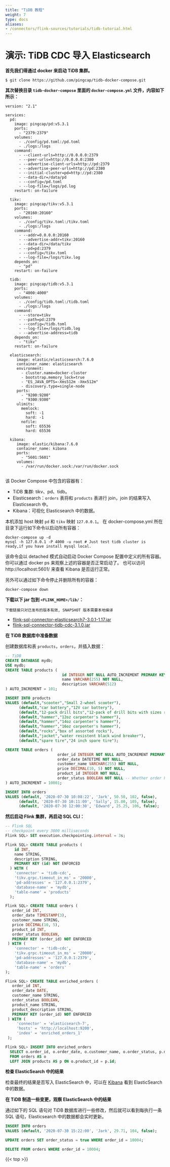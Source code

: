 ```yaml
---
title: "TiDB 教程"
weight: 7
type: docs
aliases:
- /connectors/flink-sources/tutorials/tidb-tutorial.html
---
```

<!--
Licensed to the Apache Software Foundation (ASF) under one
or more contributor license agreements.  See the NOTICE file
distributed with this work for additional information
regarding copyright ownership.  The ASF licenses this file
to you under the Apache License, Version 2.0 (the
"License"); you may not use this file except in compliance
with the License.  You may obtain a copy of the License at

  http://www.apache.org/licenses/LICENSE-2.0

Unless required by applicable law or agreed to in writing,
software distributed under the License is distributed on an
"AS IS" BASIS, WITHOUT WARRANTIES OR CONDITIONS OF ANY
KIND, either express or implied.  See the License for the
specific language governing permissions and limitations
under the License.
-->

# 演示: TiDB CDC 导入 Elasticsearch

**首先我们得通过 docker 来启动 TiDB 集群。**

```shell
$ git clone https://github.com/pingcap/tidb-docker-compose.git
```
**其次替换目录 `tidb-docker-compose` 里面的 `docker-compose.yml` 文件，内容如下所示：**

```
version: "2.1"

services:
  pd:
    image: pingcap/pd:v5.3.1
    ports:
      - "2379:2379"
    volumes:
      - ./config/pd.toml:/pd.toml
      - ./logs:/logs
    command:
      - --client-urls=http://0.0.0.0:2379
      - --peer-urls=http://0.0.0.0:2380
      - --advertise-client-urls=http://pd:2379
      - --advertise-peer-urls=http://pd:2380
      - --initial-cluster=pd=http://pd:2380
      - --data-dir=/data/pd
      - --config=/pd.toml
      - --log-file=/logs/pd.log
    restart: on-failure

  tikv:
    image: pingcap/tikv:v5.3.1
    ports:
      - "20160:20160"
    volumes:
      - ./config/tikv.toml:/tikv.toml 
      - ./logs:/logs           
    command:
      - --addr=0.0.0.0:20160
      - --advertise-addr=tikv:20160
      - --data-dir=/data/tikv
      - --pd=pd:2379
      - --config=/tikv.toml
      - --log-file=/logs/tikv.log
    depends_on:
      - "pd"
    restart: on-failure

  tidb:
    image: pingcap/tidb:v5.3.1
    ports:
      - "4000:4000"
    volumes:
      - ./config/tidb.toml:/tidb.toml
      - ./logs:/logs
    command:
      - --store=tikv
      - --path=pd:2379
      - --config=/tidb.toml
      - --log-file=/logs/tidb.log
      - --advertise-address=tidb
    depends_on:
      - "tikv"
    restart: on-failure
    
  elasticsearch:
     image: elastic/elasticsearch:7.6.0
     container_name: elasticsearch
     environment:
       - cluster.name=docker-cluster
       - bootstrap.memory_lock=true
       - "ES_JAVA_OPTS=-Xms512m -Xmx512m"
       - discovery.type=single-node
     ports:
       - "9200:9200"
       - "9300:9300"
     ulimits:
       memlock:
         soft: -1
         hard: -1
       nofile:
         soft: 65536
         hard: 65536
         
  kibana:
     image: elastic/kibana:7.6.0
     container_name: kibana
     ports:
       - "5601:5601"
     volumes:
       - /var/run/docker.sock:/var/run/docker.sock
       
``` 
该 Docker Compose 中包含的容器有：
- TiDB 集群: tikv、pd、tidb。
- Elasticsearch：`orders` 表将和 `products` 表进行 join，join 的结果写入 Elasticsearch 中。
- Kibana：可视化 Elasticsearch 中的数据。

本机添加 host 映射 `pd` 和 `tikv` 映射 `127.0.0.1`。
在 docker-compose.yml 所在目录下运行如下命令以启动所有容器：
```shell
docker-compose up -d
mysql -h 127.0.0.1 -P 4000 -u root # Just test tidb cluster is ready,if you have install mysql local.
```
该命令会以 detached 模式自动启动 Docker Compose 配置中定义的所有容器。
你可以通过 docker ps 来观察上述的容器是否正常启动了。 也可以访问 http://localhost:5601/ 来查看 Kibana 是否运行正常。

另外可以通过如下命令停止并删除所有的容器：

```shell
docker-compose down
````

**下载以下 jar 包到 `<FLINK_HOME>/lib/`：**

```下载链接只对已发布的版本有效, SNAPSHOT 版本需要本地编译```

- [flink-sql-connector-elasticsearch7-3.0.1-1.17.jar](https://repo.maven.apache.org/maven2/org/apache/flink/flink-sql-connector-elasticsearch7/3.0.1-1.17/flink-sql-connector-elasticsearch7-3.0.1-1.17.jar)
- [flink-sql-connector-tidb-cdc-3.1.0.jar](https://repo1.maven.org/maven2/org/apache/flink/flink-sql-connector-tidb-cdc/3.1.0/flink-sql-connector-tidb-cdc-3.1.0.jar)


**在 TiDB 数据库中准备数据**

创建数据库和表 `products`，`orders`，并插入数据：

 ```sql
-- TiDB
CREATE DATABASE mydb;
USE mydb;
CREATE TABLE products (
                          id INTEGER NOT NULL AUTO_INCREMENT PRIMARY KEY,
                          name VARCHAR(255) NOT NULL,
                          description VARCHAR(512)
) AUTO_INCREMENT = 101;

INSERT INTO products
VALUES (default,"scooter","Small 2-wheel scooter"),
       (default,"car battery","12V car battery"),
       (default,"12-pack drill bits","12-pack of drill bits with sizes ranging from #40 to #3"),
       (default,"hammer","12oz carpenter's hammer"),
       (default,"hammer","14oz carpenter's hammer"),
       (default,"hammer","16oz carpenter's hammer"),
       (default,"rocks","box of assorted rocks"),
       (default,"jacket","water resistent black wind breaker"),
       (default,"spare tire","24 inch spare tire");

CREATE TABLE orders (
                        order_id INTEGER NOT NULL AUTO_INCREMENT PRIMARY KEY,
                        order_date DATETIME NOT NULL,
                        customer_name VARCHAR(255) NOT NULL,
                        price DECIMAL(10, 5) NOT NULL,
                        product_id INTEGER NOT NULL,
                        order_status BOOLEAN NOT NULL -- Whether order has been placed
) AUTO_INCREMENT = 10001;

INSERT INTO orders
VALUES (default, '2020-07-30 10:08:22', 'Jark', 50.50, 102, false),
       (default, '2020-07-30 10:11:09', 'Sally', 15.00, 105, false),
       (default, '2020-07-30 12:00:30', 'Edward', 25.25, 106, false);
 ```
**然后启动 Flink 集群，再启动 SQL CLI：**

```sql
-- Flink SQL
-- checkpoint every 3000 milliseconds                       
Flink SQL> SET execution.checkpointing.interval = 3s;

Flink SQL> CREATE TABLE products (
    id INT,
    name STRING,
    description STRING,
    PRIMARY KEY (id) NOT ENFORCED
  ) WITH (
    'connector' = 'tidb-cdc',
    'tikv.grpc.timeout_in_ms' = '20000',
    'pd-addresses' = '127.0.0.1:2379',
    'database-name' = 'mydb',
    'table-name' = 'products'
  );

Flink SQL> CREATE TABLE orders (
   order_id INT,
   order_date TIMESTAMP(3),
   customer_name STRING,
   price DECIMAL(10, 5),
   product_id INT,
   order_status BOOLEAN,
   PRIMARY KEY (order_id) NOT ENFORCED
 ) WITH (
    'connector' = 'tidb-cdc',
    'tikv.grpc.timeout_in_ms' = '20000',
    'pd-addresses' = '127.0.0.1:2379',
    'database-name' = 'mydb',
    'table-name' = 'orders'
);

Flink SQL> CREATE TABLE enriched_orders (
   order_id INT,
   order_date DATE,
   customer_name STRING,
   order_status BOOLEAN,
   product_name STRING,
   product_description STRING,
   PRIMARY KEY (order_id) NOT ENFORCED
 ) WITH (
     'connector' = 'elasticsearch-7',
     'hosts' = 'http://localhost:9200',
     'index' = 'enriched_orders_1'
 );

Flink SQL> INSERT INTO enriched_orders
  SELECT o.order_id, o.order_date, o.customer_name, o.order_status, p.name, p.description
  FROM orders AS o
  LEFT JOIN products AS p ON o.product_id = p.id;
```

**检查 ElasticSearch 中的结果**

检查最终的结果是否写入 ElasticSearch 中，可以在 [Kibana](http://localhost:5601/) 看到 ElasticSearch 中的数据。

**在 TiDB 制造一些变更，观察 ElasticSearch 中的结果**

通过如下的 SQL 语句对 TiDB 数据库进行一些修改，然后就可以看到每执行一条 SQL 语句，Elasticsearch 中的数据都会实时更新。

```sql
INSERT INTO orders
VALUES (default, '2020-07-30 15:22:00', 'Jark', 29.71, 104, false);

UPDATE orders SET order_status = true WHERE order_id = 10004;

DELETE FROM orders WHERE order_id = 10004;
```

{{< top >}}
